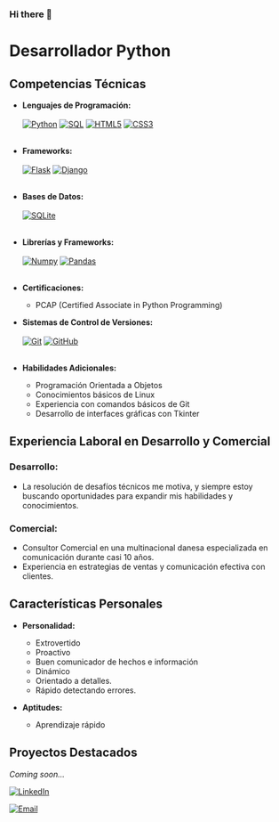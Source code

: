 ### Hi there 👋

# Desarrollador Python

## Competencias Técnicas
- **Lenguajes de Programación:**<br><br>
[![Python](https://img.shields.io/badge/Python-yellow?style=for-the-badge&logo=python&logoColor=logo&labelColor=2E2E2E)]()
[![SQL](https://img.shields.io/badge/SQL-2E9FE6?style=for-the-badge&logo=sql&logoColor=white&labelColor=2E2E2E)]()
[![HTML5](https://img.shields.io/badge/HTML5-E34F26?style=for-the-badge&logo=html5&logoColor=logo&labelColor=2E2E2E)]()
[![CSS3](https://img.shields.io/badge/CSS3-1572B6?style=for-the-badge&logo=css3&logoColor=blue&labelColor=2E2E2E)]()
<br><br>

- **Frameworks:**<br><br>
[![Flask](https://img.shields.io/badge/Flask-000000?style=for-the-badge&logo=Flask&logoColor=logo&labelColor=2E2E2E)]()
[![Django](https://img.shields.io/badge/django-092e20?style=for-the-badge&logo=django&logoColor=white&labelColor=2E2E2E)]()<br><br>

- **Bases de Datos:**<br><br>
  [![SQLite](https://img.shields.io/badge/SQLite-003B57?style=for-the-badge&logo=sqlite&logoColor=0288D1&labelColor=2E2E2E)]()<br><br>
- **Librerías y Frameworks:**<br><br>
  [![Numpy](https://img.shields.io/badge/numpy-013243?style=for-the-badge&logo=numpy&logoColor=0288D1&labelColor=2E2E2E)]()
  [![Pandas](https://img.shields.io/badge/pandas-150458?style=for-the-badge&logo=pandas&logoColor=FFCA00&labelColor=2E2E2E)]()<br><br>
- **Certificaciones:**
  - PCAP (Certified Associate in Python Programming)
- **Sistemas de Control de Versiones:**<br><br>
  [![Git](https://img.shields.io/badge/git-F64935?style=for-the-badge&logo=git&logoColor=white&labelColor=2E2E2E)]()
  [![GitHub](https://img.shields.io/badge/github-white?style=for-the-badge&logo=github&logoColor=white&labelColor=2E2E2E)]()<br><br>
- **Habilidades Adicionales:**
  - Programación Orientada a Objetos
  - Conocimientos básicos de Linux
  - Experiencia con comandos básicos de Git
  - Desarrollo de interfaces gráficas con Tkinter

## Experiencia Laboral en Desarrollo y Comercial
### Desarrollo:
- La resolución de desafíos técnicos me motiva, y siempre estoy buscando oportunidades para expandir mis habilidades y conocimientos.

### Comercial:
  - Consultor Comercial en una multinacional danesa especializada en comunicación durante casi 10 años.
  - Experiencia en estrategias de ventas y comunicación efectiva con clientes.

## Características Personales
- **Personalidad:**
  - Extrovertido
  - Proactivo
  - Buen comunicador de hechos e información
  - Dinámico
  - Orientado a detalles.
  - Rápido detectando errores.

- **Aptitudes:**
  - Aprendizaje rápido

## Proyectos Destacados
*Coming soon...*

<a href="https://www.linkedin.com/in/tonimartinezcano/" target="_blank">
  <img src="https://img.shields.io/badge/LinkedIn-Toni_Martínez_Cano-0077B5?style=for-the-badge&logo=linkedin&logoColor=white&labelColor=101010" alt="LinkedIn">
</a>

[![Email](https://img.shields.io/badge/Contáctame-D14836?style=for-the-badge&logo=gmail&logoColor=white&labelColor=101010)](mailto:toni.mrtnz.cn@gmail.com)
